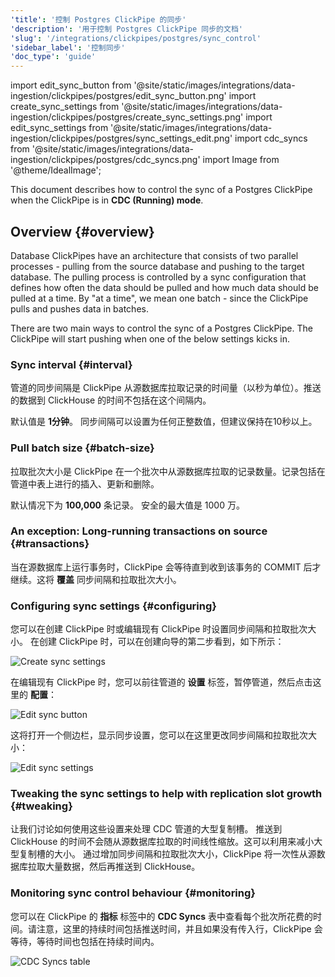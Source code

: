 ```yaml
---
'title': '控制 Postgres ClickPipe 的同步'
'description': '用于控制 Postgres ClickPipe 同步的文档'
'slug': '/integrations/clickpipes/postgres/sync_control'
'sidebar_label': '控制同步'
'doc_type': 'guide'
---
```


import edit_sync_button from '@site/static/images/integrations/data-ingestion/clickpipes/postgres/edit_sync_button.png'
import create_sync_settings from '@site/static/images/integrations/data-ingestion/clickpipes/postgres/create_sync_settings.png'
import edit_sync_settings from '@site/static/images/integrations/data-ingestion/clickpipes/postgres/sync_settings_edit.png'
import cdc_syncs from '@site/static/images/integrations/data-ingestion/clickpipes/postgres/cdc_syncs.png'
import Image from '@theme/IdealImage';

This document describes how to control the sync of a Postgres ClickPipe when the ClickPipe is in **CDC (Running) mode**.

## Overview {#overview}

Database ClickPipes have an architecture that consists of two parallel processes - pulling from the source database and pushing to the target database. The pulling process is controlled by a sync configuration that defines how often the data should be pulled and how much data should be pulled at a time. By "at a time", we mean one batch - since the ClickPipe pulls and pushes data in batches.

There are two main ways to control the sync of a Postgres ClickPipe. The ClickPipe will start pushing when one of the below settings kicks in.

### Sync interval {#interval}

管道的同步间隔是 ClickPipe 从源数据库拉取记录的时间量（以秒为单位）。推送的数据到 ClickHouse 的时间不包括在这个间隔内。

默认值是 **1分钟**。
同步间隔可以设置为任何正整数值，但建议保持在10秒以上。

### Pull batch size {#batch-size}

拉取批次大小是 ClickPipe 在一个批次中从源数据库拉取的记录数量。记录包括在管道中表上进行的插入、更新和删除。

默认情况下为 **100,000** 条记录。
安全的最大值是 1000 万。

### An exception: Long-running transactions on source {#transactions}

当在源数据库上运行事务时，ClickPipe 会等待直到收到该事务的 COMMIT 后才继续。这将 **覆盖** 同步间隔和拉取批次大小。

### Configuring sync settings {#configuring}

您可以在创建 ClickPipe 时或编辑现有 ClickPipe 时设置同步间隔和拉取批次大小。
在创建 ClickPipe 时，可以在创建向导的第二步看到，如下所示：

<Image img={create_sync_settings} alt="Create sync settings" size="md"/>

在编辑现有 ClickPipe 时，您可以前往管道的 **设置** 标签，暂停管道，然后点击这里的 **配置**：

<Image img={edit_sync_button} alt="Edit sync button" size="md"/>

这将打开一个侧边栏，显示同步设置，您可以在这里更改同步间隔和拉取批次大小：

<Image img={edit_sync_settings} alt="Edit sync settings" size="md"/>

### Tweaking the sync settings to help with replication slot growth {#tweaking}

让我们讨论如何使用这些设置来处理 CDC 管道的大型复制槽。
推送到 ClickHouse 的时间不会随从源数据库拉取的时间线性缩放。这可以利用来减小大型复制槽的大小。
通过增加同步间隔和拉取批次大小，ClickPipe 将一次性从源数据库拉取大量数据，然后再推送到 ClickHouse。

### Monitoring sync control behaviour {#monitoring}
您可以在 ClickPipe 的 **指标** 标签中的 **CDC Syncs** 表中查看每个批次所花费的时间。请注意，这里的持续时间包括推送时间，并且如果没有传入行，ClickPipe 会等待，等待时间也包括在持续时间内。

<Image img={cdc_syncs} alt="CDC Syncs table" size="md"/>

